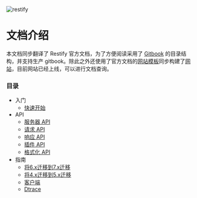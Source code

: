 ![restify](https://github.com/restify/node-restify/raw/gh-images/logo/png/restify_logo_black_transp_288x288.png?raw=true "restify")

# 文档介绍

本文档同步翻译了 Restify 官方文档，为了方便阅读采用了 [Gitbook](https://github.com/GitbookIO/gitbook) 的目录结构，并支持生产 gitbook。除此之外还使用了官方文档的[网站模板](https://github.com/Amery2010/restify.xiangfa.org)同步构建了[网站](https://restify.xiangfa.org/)，目前网站已经上线，可以进行文档查询。

### 目录

* 入门
    * [快速开始](./getting_started/quick_start.md)
* API
    * [服务器 API](./api/server.md)
    * [请求 API](./api/request.md)
    * [响应 API](./api/response.md)
    * [插件 API](./api/plugins.md)
    * [格式化 API](./api/formatters.md)
* 指南
    * [将6.x迁移到7.x迁移](./guides/6to7guide.md)
    * [将4.x迁移到5.x迁移](./guides/4to5guide.md)
    * [客户端](./guides/client.md)
    * [Dtrace](./guides/dtrace.md)
